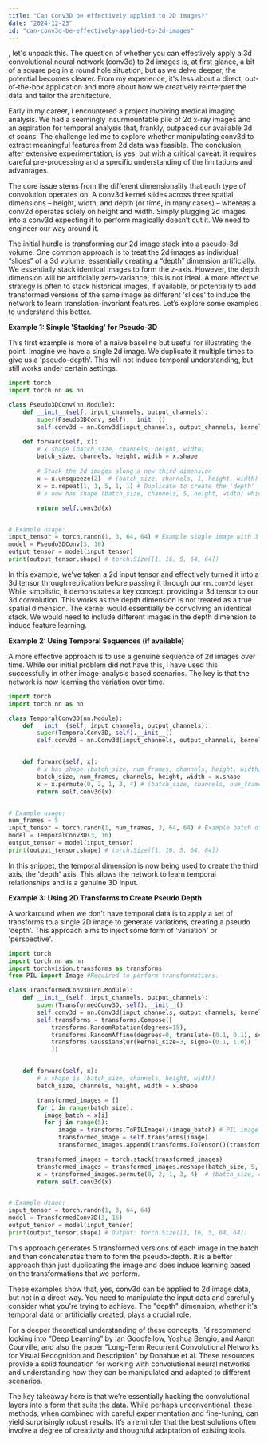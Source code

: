 ```yaml
---
title: "Can Conv3D be effectively applied to 2D images?"
date: "2024-12-23"
id: "can-conv3d-be-effectively-applied-to-2d-images"
---
```


, let's unpack this. The question of whether you can effectively apply a 3d convolutional neural network (conv3d) to 2d images is, at first glance, a bit of a square peg in a round hole situation, but as we delve deeper, the potential becomes clearer. From my experience, it's less about a direct, out-of-the-box application and more about how we creatively reinterpret the data and tailor the architecture.

Early in my career, I encountered a project involving medical imaging analysis. We had a seemingly insurmountable pile of 2d x-ray images and an aspiration for temporal analysis that, frankly, outpaced our available 3d ct scans. The challenge led me to explore whether manipulating conv3d to extract meaningful features from 2d data was feasible. The conclusion, after extensive experimentation, is yes, but with a critical caveat: it requires careful pre-processing and a specific understanding of the limitations and advantages.

The core issue stems from the different dimensionality that each type of convolution operates on. A conv3d kernel slides across three spatial dimensions – height, width, and depth (or time, in many cases) – whereas a conv2d operates solely on height and width. Simply plugging 2d images into a conv3d expecting it to perform magically doesn’t cut it. We need to engineer our way around it.

The initial hurdle is transforming our 2d image stack into a pseudo-3d volume. One common approach is to treat the 2d images as individual “slices” of a 3d volume, essentially creating a “depth” dimension artificially. We essentially stack identical images to form the z-axis. However, the depth dimension will be artificially zero-variance, this is not ideal. A more effective strategy is often to stack historical images, if available, or potentially to add transformed versions of the same image as different 'slices' to induce the network to learn translation-invariant features. Let’s explore some examples to understand this better.

**Example 1: Simple 'Stacking' for Pseudo-3D**

This first example is more of a naive baseline but useful for illustrating the point. Imagine we have a single 2d image. We duplicate it multiple times to give us a 'pseudo-depth'. This will not induce temporal understanding, but still works under certain settings.

```python
import torch
import torch.nn as nn

class Pseudo3DConv(nn.Module):
    def __init__(self, input_channels, output_channels):
        super(Pseudo3DConv, self).__init__()
        self.conv3d = nn.Conv3d(input_channels, output_channels, kernel_size=(3,3,3), padding=1)

    def forward(self, x):
        # x shape (batch_size, channels, height, width)
        batch_size, channels, height, width = x.shape
        
        # Stack the 2d images along a new third dimension
        x = x.unsqueeze(2)  # (batch_size, channels, 1, height, width)
        x = x.repeat(1, 1, 5, 1, 1) # Duplicate to create the 'depth'
        # x now has shape (batch_size, channels, 5, height, width) which is 3D

        return self.conv3d(x)


# Example usage:
input_tensor = torch.randn(1, 3, 64, 64) # Example single image with 3 color channels, 64x64 pixel
model = Pseudo3DConv(3, 16)
output_tensor = model(input_tensor)
print(output_tensor.shape) # torch.Size([1, 16, 5, 64, 64])
```

In this example, we’ve taken a 2d input tensor and effectively turned it into a 3d tensor through replication before passing it through our `nn.conv3d` layer. While simplistic, it demonstrates a key concept: providing a 3d tensor to our 3d convolution. This works as the depth dimension is not treated as a true spatial dimension. The kernel would essentially be convolving an identical stack. We would need to include different images in the depth dimension to induce feature learning.

**Example 2: Using Temporal Sequences (if available)**

A more effective approach is to use a genuine sequence of 2d images over time. While our initial problem did not have this, I have used this successfully in other image-analysis based scenarios. The key is that the network is now learning the variation over time.

```python
import torch
import torch.nn as nn

class TemporalConv3D(nn.Module):
    def __init__(self, input_channels, output_channels):
        super(TemporalConv3D, self).__init__()
        self.conv3d = nn.Conv3d(input_channels, output_channels, kernel_size=(3,3,3), padding=1)


    def forward(self, x):
        # x has shape (batch_size, num_frames, channels, height, width)
        batch_size, num_frames, channels, height, width = x.shape
        x = x.permute(0, 2, 1, 3, 4) # (batch_size, channels, num_frames, height, width)
        return self.conv3d(x)


# Example usage:
num_frames = 5
input_tensor = torch.randn(1, num_frames, 3, 64, 64) # Example batch of 5 frames with 3 color channels
model = TemporalConv3D(3, 16)
output_tensor = model(input_tensor)
print(output_tensor.shape) # torch.Size([1, 16, 5, 64, 64])
```

In this snippet, the temporal dimension is now being used to create the third axis, the 'depth' axis. This allows the network to learn temporal relationships and is a genuine 3D input.

**Example 3: Using 2D Transforms to Create Pseudo Depth**

A workaround when we don't have temporal data is to apply a set of transforms to a single 2D image to generate variations, creating a pseudo 'depth'. This approach aims to inject some form of 'variation' or 'perspective'.

```python
import torch
import torch.nn as nn
import torchvision.transforms as transforms
from PIL import Image #Required to perform transformations.

class TransformedConv3D(nn.Module):
    def __init__(self, input_channels, output_channels):
        super(TransformedConv3D, self).__init__()
        self.conv3d = nn.Conv3d(input_channels, output_channels, kernel_size=(3,3,3), padding=1)
        self.transforms = transforms.Compose([
            transforms.RandomRotation(degrees=15),
            transforms.RandomAffine(degrees=0, translate=(0.1, 0.1), scale=(0.9, 1.1), shear=0.1),
            transforms.GaussianBlur(kernel_size=3, sigma=(0.1, 1.0))
            ])


    def forward(self, x):
        # x shape is (batch_size, channels, height, width)
        batch_size, channels, height, width = x.shape

        transformed_images = []
        for i in range(batch_size):
          image_batch = x[i]
          for j in range(5):
              image = transforms.ToPILImage()(image_batch) # PIL image expected by the transforms library
              transformed_image = self.transforms(image)
              transformed_images.append(transforms.ToTensor()(transformed_image))

        transformed_images = torch.stack(transformed_images)
        transformed_images = transformed_images.reshape(batch_size, 5, channels, height, width) # (batch_size, 5, channels, height, width)
        x = transformed_images.permute(0, 2, 1, 3, 4)  # (batch_size, channels, 5, height, width)
        return self.conv3d(x)


# Example Usage:
input_tensor = torch.randn(1, 3, 64, 64)
model = TransformedConv3D(3, 16)
output_tensor = model(input_tensor)
print(output_tensor.shape) # Output: torch.Size([1, 16, 5, 64, 64])
```

This approach generates 5 transformed versions of each image in the batch and then concatenates them to form the pseudo-depth. It is a better approach than just duplicating the image and does induce learning based on the transformations that we perform.

These examples show that, yes, conv3d can be applied to 2d image data, but not in a direct way. You need to manipulate the input data and carefully consider what you're trying to achieve. The "depth" dimension, whether it's temporal data or artificially created, plays a crucial role.

For a deeper theoretical understanding of these concepts, I’d recommend looking into “Deep Learning” by Ian Goodfellow, Yoshua Bengio, and Aaron Courville, and also the paper "Long-Term Recurrent Convolutional Networks for Visual Recognition and Description" by Donahue et al. These resources provide a solid foundation for working with convolutional neural networks and understanding how they can be manipulated and adapted to different scenarios.

The key takeaway here is that we’re essentially hacking the convolutional layers into a form that suits the data. While perhaps unconventional, these methods, when combined with careful experimentation and fine-tuning, can yield surprisingly robust results. It’s a reminder that the best solutions often involve a degree of creativity and thoughtful adaptation of existing tools.
